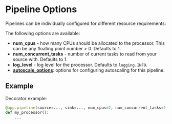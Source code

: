 # Pipeline Options

Pipelines can be individually configured for different resource requirements:

The following options are available:
- **num_cpus** - how many CPUs should be allocated to the processor. This can be any floating point number > 0. Defaults to 1.
- **num_concurrent_tasks** - number of current tasks to read from your source with. Defaults to 1.
- **log_level** - log level for the processor. Defaults to `logging.INFO`.
- [**autoscale_options**](../processors/auto-scaling-options): options for configuring autoscaling for this pipeline.

## Example


Decorator example:
```python
@app.pipeline(source=..., sink=..., num_cpus=2, num_concurrent_tasks=2, log_level=logging.DEBUG, autoscaling_options=...)
def my_processor():
    ...
```
